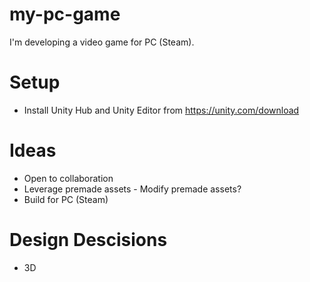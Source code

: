 # my-pc-game
I'm developing a video game for PC (Steam).

# Setup
- Install Unity Hub and Unity Editor from https://unity.com/download

# Ideas
- Open to collaboration
- Leverage premade assets - Modify premade assets?
- Build for PC (Steam)

# Design Descisions
- 3D


